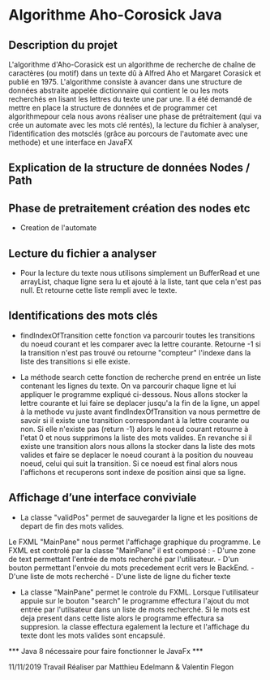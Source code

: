 # Algorithme Aho-Corosick Java

## Description du projet 
L'algorithme d'Aho-Corasick est un algorithme de recherche de chaîne de caractères (ou motif) dans un texte dû à Alfred Aho et Margaret Corasick et publié en 1975. L'algorithme consiste à avancer dans une structure de données abstraite appelée dictionnaire qui contient le ou les mots recherchés en lisant les lettres du texte une par une.
  Il a été demandé de mettre en place la structure de données et de programmer cet algorithmepour cela nous avons réaliser une phase de prétraitement (qui va crée un automate avec les mots clé rentés), la lecture du fichier à analyser, l’identification des motsclés (grâce au porcours de l'automate avec une methode) et une interface en JavaFX


## Explication de la structure de données Nodes / Path 


## Phase de pretraitement création des nodes etc 
* Creation de l'automate 

## Lecture du fichier a analyser 

* Pour la lecture du texte nous utilisons simplement un BufferRead et une arrayList, 
chaque ligne sera lu et ajouté à la liste, tant que cela n'est pas null.
Et retourne cette liste rempli avec le texte.

## Identifications des mots clés

* findIndexOfTransition cette fonction va parcourir toutes les transitions du noeud courant et les comparer avec la lettre courante. Retourne -1 si la transition n'est pas trouvé ou retourne  "compteur" l'indexe dans la liste des transitions si elle existe.
     

*  La méthode search cette fonction de recherche prend en entrée un liste contenant les lignes du texte. On va parcourir chaque ligne et lui appliquer le programme expliqué ci-dessous.
Nous allons stocker la lettre courante et lui faire se deplacer jusqu'a la fin de
la ligne, un appel à la methode vu juste avant findIndexOfTransition va nous permettre de savoir si il existe une transition correspondant à la lettre courante ou non.
Si elle n'existe pas (return -1) alors le noeud courant retourne à l'etat 0 et nous supprimons la liste des mots valides.
En revanche si il existe une transition alors nous allons la stocker dans la liste des mots valides et faire se deplacer le noeud courant à la position du nouveau noeud, celui qui suit la transition. Si ce noeud est final alors nous l'affichons et recuperons sont indexe de position ainsi que sa ligne.

## Affichage d’une interface conviviale

* La classe "validPos" permet de sauvegarder la ligne et les positions de depart de fin des mots valides.

Le FXML "MainPane" nous permet l'affichage graphique du programme.
Le FXML est controlé par la classe "MainPane"
il est composé :
	- D'une zone de text permettant l'entrée de mots recherché par l'utilisateur.
	- D'un bouton permettant l'envoie du mots precedement ecrit vers le BackEnd.
	- D'une liste de mots recherché
	- D'une liste de ligne du ficher texte

* La classe "MainPane" permet le controle du FXML. Lorsque l'utilisateur appuie sur le bouton "search" le programme effectura l'ajout du mot entrée par l'utilsateur dans un liste de mots recherché. 
Si le mots est deja present dans cette liste alors le programme effectura sa suppresion. la classe effectura egalement la lecture et l'affichage du texte dont les mots valides sont encapsulé.

*** Java 8 nécessaire pour faire fonctionner le JavaFx ***


11/11/2019
Travail Réaliser par Matthieu Edelmann & Valentin Flegon
